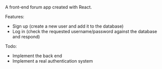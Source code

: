 A front-end forum app created with React.

Features:
- Sign up (create a new user and add it to the database)
- Log in (check the requested username/password against the database and respond)

Todo:
- Implement the back end
- Implement a real authentication system